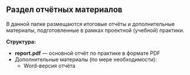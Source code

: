## Раздел отчётных материалов

В данной папке размещаются итоговые отчёты и дополнительные материалы, подготовленные в рамках проектной (учебной) практики.

**Структура:**

- **report.pdf** — основной отчёт по практике в формате PDF
- Дополнительные материалы (по мере необходимости):
  - Word-версия отчёта
